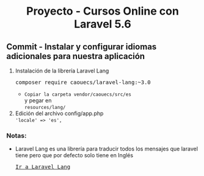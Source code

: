 
<!-- Title -->
<h1 align="center">Proyecto - Cursos Online con Laravel 5.6</h1>
<!-- End Title -->

<!-- Commit name -->
<h2>Commit - <strong>Instalar y configurar idiomas adicionales para nuestra aplicación</strong></h2>
<!-- End Commit name -->

<!-- Commit instructions -->
<ol>
  <li>
    Instalación de la librería Laravel Lang
    <pre>composer require caouecs/laravel-lang:~3.0</pre>
    <ul>
      <li>
        <code>Copiar la carpeta vendor/caouecs/src/es</code>
        <br>
        y pegar en
        <br>
        <code>resources/lang/</code>
      </li>
    </ul>
  </li>
  <li>
    Edición del archivo config/app.php
    <br>
    <code>'locale' => 'es',</code>
  </li>
</ol>
<!-- End Commit instructions -->

<!-- Notes -->
<h3>Notas:</h3>
<ul>
  <li>
    Laravel Lang es una librería para traducir todos los mensajes que laravel tiene
    pero que por defecto solo tiene en Inglés
    <pre><a href="https://github.com/caouecs/Laravel-lang">Ir a Laravel Lang</a></pre>
  </li>
</ul>

<em></em>
<!-- End notes -->